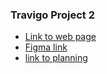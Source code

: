 ### Travigo Project 2

- [Link to web page](https://4db444.github.io/breif-HTML-CSS-2/index.html)
- [Figma link](https://www.figma.com/design/gwnxomQnGNGpUCIHstNfqf/travel-website-landing-page-genzdevs-68e7ca81ea486124610984?node-id=0-1&t=hkHmU02aKFQjlrN4-1)
- [link to planning](https://github.com/users/4db444/projects/2)